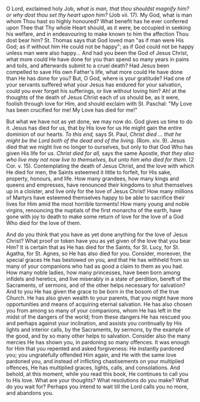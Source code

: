 
O Lord, exclaimed holy Job, *what is man, that thou shouldst magnify him? or why dost thou set thy heart upon him?* (Job vii. 17). My God, what is man whom Thou hast so highly honoured? What benefit has he ever conferred upon Thee that Thy whole Heart should, as it were, be occupied in seeking his welfare, and in endeavouring to make known to him the affection Thou dost bear him? St. Thomas says that God loved man \"as if man were His God; as if without him He could not be happy\"; as if God could not be happy unless man were also happy... And had you been the God of Jesus Christ, what more could He have done for you than spend so many years in pains and toils, and afterwards submit to a cruel death? Had Jesus been compelled to save His own Father\'s life, what more could He have done than He has done for you? But, O God, where is your gratitude? Had one of your servants suffered what your Jesus has endured for your salvation, could you ever forget his sufferings, or live without loving him? Ah! at the thoughts of the death of Jesus Christ each of us should be, as it were, foolish through love for Him, and should exclaim with St. Paschal: \"My Love has been crucified for me! My Love has died for me!\"

But what we have not as yet done, we may now do. God gives us time to do it. Jesus has died for us, that by His love for us He might gain the entire dominion of our hearts. *To this end,* says St. Paul, *Christ died ... that he might be the Lord both of the dead and of the living.* (Rom. xiv. 9). Jesus died that we might live no longer to ourselves, but only to that God Who has given His life for us. *Christ died for all,* says the same Apostle, *that they also who live may not now live to themselves, but unto him who died for them.* (2 Cor. v. 15). Contemplating the death of Jesus Christ, and the love with which He died for men, the Saints esteemed it little to forfeit, for His sake, property, honours, and life. How many grandees, how many kings and queens and empresses, have renounced their kingdoms to shut themselves up in a cloister, and live only for the love of Jesus Christ! How many millions of Martyrs have esteemed themselves happy to be able to sacrifice their lives for Him amid the most horrible torments! How many young and noble virgins, renouncing the nuptials of the first monarchs of the earth, have gone with joy to death to make some return of love for the love of a God Who died for the love of them.

And do you think that you have as yet done anything for the love of Jesus Christ? What proof or token have you as yet given of the love that you bear Him? It is certain that as He has died for the Saints, for St. Lucy, for St. Agatha, for St. Agnes, so He has also died for you. Consider, moreover, the special graces He has bestowed on you, and that He has withheld from so many of your companions who had as good a claim to them as you had. How many noble ladies, how many princesses, have been born among infidels and heretics, and live miserably in a state of perdition, bereft of the Sacraments, of sermons, and of the other helps necessary for salvation? And to you He has given the grace to be born in the bosom of the true Church. He has also given wealth to your parents, that you might have more opportunities and means of acquiring eternal salvation. He has also chosen you from among so many of your companions, whom He has left in the midst of the dangers of the world; from these dangers He has rescued you and perhaps against your inclination, and assists you continually by His lights and interior calls, by the Sacraments, by sermons, by the example of the good, and by so many other helps to salvation. Consider also the many mercies He has shown you, in pardoning so many offences. It was enough for Him that you repented and asked forgiveness: He instantly pardoned you; you ungratefully offended Him again, and He with the same love pardoned you, and instead of inflicting chastisements on your multiplied offences, He has multiplied graces, lights, calls, and consolations. And behold, at this moment, while you read this book, He continues to call you to His love. What are your thoughts? What resolutions do you make? What do you wait for? Perhaps you intend to wait till the Lord calls you no more, and abandons you.


